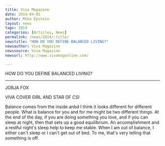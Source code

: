 ```yaml
---
title: Viva Magazine
date: 2014-04-01
author: Mika Epstein
layout: news
tags: 2014
categories: [Articles, News]
permalink: /news/2014/:title/
newstitle: "HOW DO YOU DEFINE BALANCED LIVING?"
newsauthor: Viva Magazine  
newssource: Viva Magazine  
newsurl: http://www.vivamagonline.com/  

---
```


HOW DO YOU DEFINE BALANCED LIVING?

<hr>

JORJA FOX  

VIVA COVER GIRL AND STAR OF *CSI*

Balance comes from the inside anbd I think it looks different for different people. What is balance for you and for me might be two different things. At the end of the day, if you are doing something you love, and if you can sleep at night, then that sets up a good equilibrium. An accomplishment and a restful night's sleep help to keep me stable. When I am out of balance, I either can't sleep or I can't get out of bed. To me, that's very telling that something is off.

